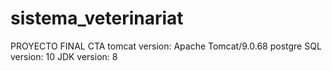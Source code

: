 # sistema_veterinariat
  PROYECTO FINAL CTA
 tomcat version: Apache Tomcat/9.0.68
 postgre SQL version: 10
 JDK version: 8
